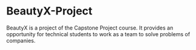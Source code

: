 # BeautyX-Project
BeautyX is a project of the Capstone Project course. It provides an opportunity for technical students to work as a team to solve problems of companies.
